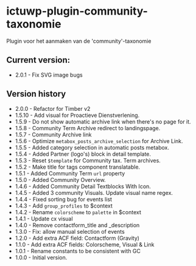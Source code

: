 # ictuwp-plugin-community-taxonomie
Plugin voor het aanmaken van de 'community'-taxonomie


## Current version:
* 2.0.1 - Fix SVG image bugs

## Version history
* 2.0.0 - Refactor for Timber v2
* 1.5.10 - Add visual for Proactieve Dienstverlening.
* 1.5.9 - Do not show automatic archive link when there's no page for it.
* 1.5.8 - Community Term Archive redirect to landingspage.
* 1.5.7 - Community Archive link
* 1.5.6 - Optimize `metabox_posts_archive_selection` for Archive Link.
* 1.5.5 - Added category selection in automatic posts metabox.
* 1.5.4 - Added Partner (logo's) block in detail template.
* 1.5.3 - Reset `$template` for Community tax. Term archives.
* 1.5.2 - Make title for tags component translatable.
* 1.5.1 - Added Community Term `url` property
* 1.5.0 - Added Community Overview.
* 1.4.6 - Added Community Detail Textblocks With Icon.
* 1.4.5 - Added 3 community Visuals. Update visual name regex.
* 1.4.4 - Fixed sorting bug for events list
* 1.4.3 - Add `group_profiles` to  $context
* 1.4.2 - Rename `colorscheme` to `palette` in $context
* 1.4.1 - Update cx visual
* 1.4.0 - Remove contactform_title and _description
* 1.3.0 - Fix: allow manual selection of events
* 1.2.0 - Add extra ACF field: Contactform (Gravity)
* 1.1.0 - Add extra ACF fields: Colorscheme, Visual & Link
* 1.0.1 - Rename constants to be consistent with GC
* 1.0.0 - Initial version.
